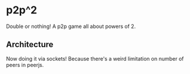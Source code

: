 # p2p^2

Double or nothing! A p2p game all about powers of 2.

## Architecture

Now doing it via sockets! Because there's a weird limitation on number of
peers in peerjs.
